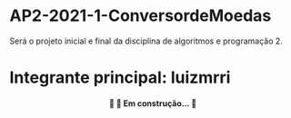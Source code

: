 # AP2-2021-1-ConversordeMoedas
Será o projeto inicial e final da disciplina de algoritmos e programação 2. 
# Integrante principal: luizmrri
<h4 align="center"> 
	🚧 🚀 Em construção...  🚧
</h4>
